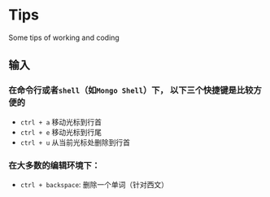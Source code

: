 # Tips
Some tips of working and coding

## 输入

### 在命令行或者`shell`（如`Mongo Shell`）下， 以下三个快捷键是比较方便的

* `ctrl + a` 移动光标到行首
* `ctrl + e` 移动光标到行尾
* `ctrl + u` 从当前光标处删除到行首

### 在大多数的编辑环境下：
* `ctrl + backspace`: 删除一个单词（针对西文）
